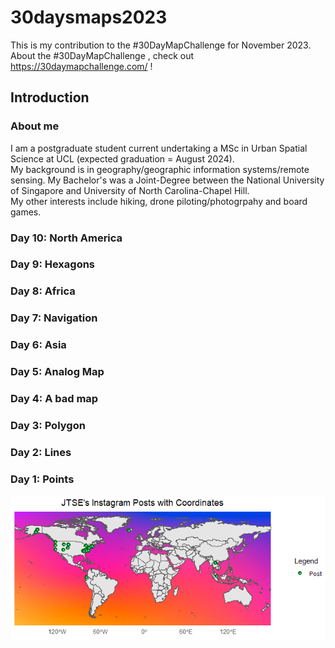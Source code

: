 # 30daysmaps2023

This is my contribution to the #30DayMapChallenge for November 2023.\
About the #30DayMapChallenge , check out <https://30daymapchallenge.com/> !

## Introduction

### About me

I am a postgraduate student current undertaking a MSc in Urban Spatial Science at UCL (expected graduation = August 2024). \
My background is in geography/geographic information systems/remote sensing. My Bachelor's was a Joint-Degree between the National University of Singapore and University of North Carolina-Chapel Hill. \
My other interests include hiking, drone piloting/photogrpahy and board games.

### Day 10: North America

### Day 9: Hexagons

### Day 8: Africa

### Day 7: Navigation

### Day 6: Asia

### Day 5: Analog Map

### Day 4: A bad map

### Day 3: Polygon

### Day 2: Lines

### Day 1: Points

![JTSE's Instagram Post with Coordinates](Maps/Day1a.tiff)
